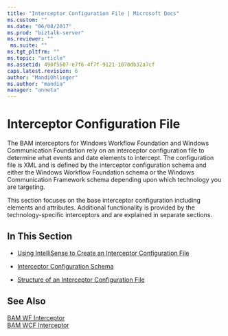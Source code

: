 ```yaml
---
title: "Interceptor Configuration File | Microsoft Docs"
ms.custom: ""
ms.date: "06/08/2017"
ms.prod: "biztalk-server"
ms.reviewer: ""
 ms.suite: ""
ms.tgt_pltfrm: ""
ms.topic: "article"
ms.assetid: 490f5607-e7f6-4f7f-9121-1070db32a7cf
caps.latest.revision: 6
author: "MandiOhlinger"
ms.author: "mandia"
manager: "anneta"
---
```

# Interceptor Configuration File
The BAM interceptors for Windows Workflow Foundation and Windows Communication Foundation rely on an interceptor configuration file to determine what events and date elements to intercept. The configuration file is XML and is defined by the interceptor configuration schema and either the Windows Workflow Foundation schema or the Windows Communication Framework schema depending upon which technology you are targeting.  
  
 This section focuses on the base interceptor configuration including elements and attributes. Additional functionality is provided by the technology-specific interceptors and are explained in separate sections.  
  
## In This Section  
  
-   [Using IntelliSense to Create an Interceptor Configuration File](../core/using-intellisense-to-create-an-interceptor-configuration-file.md)  
  
-   [Interceptor Configuration Schema](../core/interceptor-configuration-schema.md)  
  
-   [Structure of an Interceptor Configuration File](../core/structure-of-an-interceptor-configuration-file.md)  
  
## See Also  
 [BAM WF Interceptor](../core/bam-wf-interceptor.md)   
 [BAM WCF Interceptor](../core/bam-wcf-interceptor.md)
